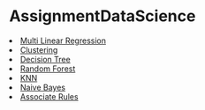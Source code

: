 # AssignmentDataScience
<ui>
  <li>
<a href="https://github.com/VidyaSurbhi/_Multi-Linear-Regression">Multi Linear Regression</a></li>
<li><a href="https://github.com/VidyaSurbhi/Clustering">Clustering</a></li>
<li><a href="https://github.com/VidyaSurbhi/Decision-Tree">Decision Tree</a></li>
<li><a href="https://github.com/VidyaSurbhi/Random-Forest">Random Forest</a></li>
<li><a href="https://github.com/VidyaSurbhi/KNN">KNN</a></li>
<li><a href="https://github.com/VidyaSurbhi/Naive-Bayes-Train-and-Test">Naive Bayes</a></li>
<li><a href="https://github.com/VidyaSurbhi/Association-Rules">Associate Rules</a></li></ui>

